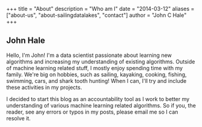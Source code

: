 +++
title = "About"
description = "Who am I"
date = "2014-03-12"
aliases = ["about-us", "about-sailingdatalakes", "contact"]
author = "John C Hale"
+++

## John Hale
Hello, I'm John! I'm a data scientist passionate about learning new algorithms and increasing my understanding of 
existing algorithms. Outside of machine learning related stuff, I mostly enjoy spending time with my family. We're big
on hobbies, such as sailing, kayaking, cooking, fishing, swimming, cars, and shark tooth hunting! When I can, I'll 
try and include these activities in my projects.

I decided to start this blog as an accountability tool as I work to better my understanding of various
machine learning related algorithms. So if you, the reader, see any errors or typos in my posts, please email me
so I can resolve it. 

